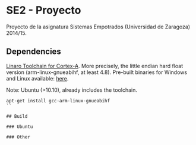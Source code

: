 # SE2 - Proyecto
Proyecto de la asignatura Sistemas Empotrados (Universidad de Zaragoza) 2014/15.

## Dependencies
[Linaro Toolchain for Cortex-A](https://wiki.linaro.org/WorkingGroups/ToolChain). More precisely, the little endian hard float version (arm-linux-gnueabihf, at least 4.8). Pre-built binaries for Windows and Linux available: [here](http://releases.linaro.org/14.11/components/toolchain/binaries/).

Note: Ubuntu (>10.10), already includes the toolchain. 
```
apt-get install gcc-arm-linux-gnueabihf
``

## Build 

### Ubuntu 

### Other
